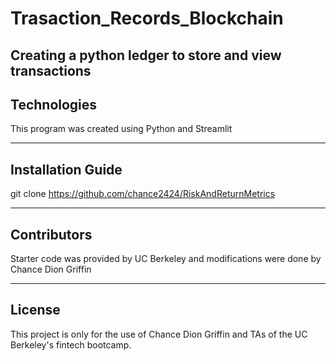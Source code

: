 # Trasaction_Records_Blockchain

Creating a python ledger to store and view transactions
---

## Technologies

This program was created using Python and Streamlit

---

## Installation Guide

git clone https://github.com/chance2424/RiskAndReturnMetrics

---

## Contributors

Starter code was provided by UC Berkeley and modifications were done by Chance Dion Griffin

---

## License

This project is only for the use of Chance Dion Griffin and TAs of the UC Berkeley's fintech bootcamp.
